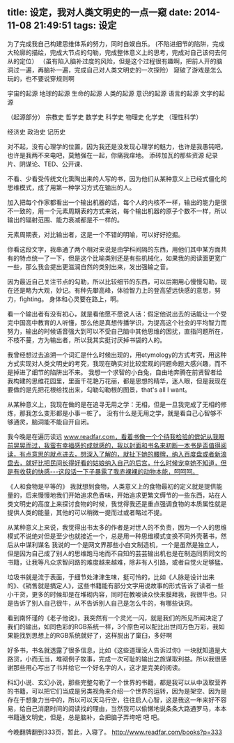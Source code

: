 title: 设定，我对人类文明史的一点一窥
date: 2014-11-08 21:49:51
tags: 设定
---
为了完成我自己构建思维体系的努力，同时自娱自乐。
(不陷进细节的陷阱，完成大轮廓的描绘，完成大节点的勾勒，完成整体意义上的思考，完成对自己该何去何从的定位）
（虽有陷入脑补过度的风险，但是这个过程很有趣啊，把前人开的脑洞过一遍，再脑补一遍，完成自己对人类文明史的一次探险）
窥破了游戏是怎么玩的，也不要说穿规则啊


宇宙的起源
地球的起源
生命的起源
人类的起源
意识的起源
语言的起源
文字的起源

（起源部分）
宗教史
哲学史
数学史
科学史
物理史
化学史
（理性科学）

经济史
政治史
记历史

对不起，没有心理学的位置，因为我还是没发现心理学的魅力，也许是我愚钝吧，也许是我两不来电吧，莫勉强在一起，你痛我痒地。
添砖加瓦的那些资源
纪录片、阴谋论、TED、公开课、



不看、少看受传统文化熏陶出来的人写的书，因为他们从某种意义上已经式僵化的思维模式，成了用第一种学习方式在输出的人。

加入把每个作家都看出一个输出机器的话，每个人的内核不一样，输出的能力是很不一致的，用一个元素周期表的方式来说，每个输出机器的原子个数不一样，所以输出的辐射范围、能力衰减都是不一样的。

元素周期表，对比输出者，这是一个不错的明喻，可以好好挖掘。

你看这段文字，我串通了两个相对来说是由学科间隔的东西，用他们其中某方面共有的特点统一了一下，但是这个比喻类别还是有些机械化，如果我的阅读面更宽广一些，那么我会提出更滋润自然的类别出来，发出强输之音。

因为最近自己关注节点的勾勒，所以比较细节的东西，可以后期用心慢慢勾勒，现在还是略为大观，妙记。有种先攀高峰，体验智力上的登高望远快感的意思，努力，fighting。  身体和心灵要在路上，啊。

看一个输出者有没有初心，就是看他愿不愿说人话：假定他说出去的话能让一个受完中国高中教育的人听懂，那么他是真想传播学识，为提高这个社会的平均智力而努力，输出的时候语音强大到可以不受自己脑中其他思维的困扰，直指问题所在，不枝不蔓，方为输出者，所以我其实挺讨厌掉书袋的人的。

我曾经想过去追溯一个词汇是什么时候出现的，用etymology的方式考究，用这种方式实现对人类文明史的考究，我现在确实对比较宏观的问题命题大感兴趣，而不是掉进了细节的陷阱出不来。
我想一个求智的小白兔，自由地奔腾在前贤智者给我构建的思维花园里，里面千花艳万花丽，都是思想的精华，迷人眼，但是我现在要做的是先把花根给找出来，勾勒勾勒根的图景，that's all I want。

从某种意义上，我现在做的是在追寻无用之学：无相，但是一旦我完成了无相的修炼，那我怎么变形都是小事一桩了。
没有什么是无用之学，就是看自己心智够不够通灵，脑洞能不能自开自闭。

我今晚是在遍历读远 www.readfar.com，看着书像一个个待我检验的傧妃从我眼前晃晃而过，我蛮有幸福感的成就感的，我以封面和书名来初断一本书是否值得阅读，有点意思的就点进去，想深入了解的，就扯下她的腰牌，纳入百度盘或者新浪盘去，就好比把民间长得好看的姑娘纳入自己的后宫，什么时候宠幸她不知道，但是有收获的快感---这段话一下子暴露了我赤裸裸的动物本能，呵呵呵。

《人和食物是平等的》 我就想到食物，人类意义上的食物最初的定义就是提供能量的，后来慢慢地我们开始追求色香味，开始追求更繁文缛节的一些东西，站在人类文明史的高度上来探讨食物的时候，我觉得我还是重点强调食物的本质属性就是提供人类的能量，其他的可以稍微一提而过或者略过不提。

从某种意义上来说，我觉得出书太多的作者是对世人的不负责，因为一个人的思维模式不说绝对但是至少也就接近一个，总是用一种思维模式变换不同外壳著书，然后从中谋利谋名   我说的一个是网文界那些小白文制造机，一个是虽然是独立人，但是因为自己成了别人的思维跑马地而不自知的芸芸输出机也是在制造同质同文的书籍，让我等凡众求智问路的难度越来越难，除非有人引路，或者自觉火足够猛。

垃圾书就是流于表面，于细节处津津生味，挺可怜的，比如《人脉是设计出来的》、《销售就是搞定人》，这些书籍能有部分文字用说故事的形式告诉了读者一些小干货，更多的时候却是在堆砌内容，同时在教唆读众快来膜拜我，我很牛也。只是告诉了别人自己很牛，从不告诉别人自己是怎么牛的，有哪些诀窍。

看到南怀瑾的《老子他说》，我突然有一个灵光一闪，就是我们的所见所闻决定了我们的输出，如同色彩的RGB系统一样，3个原色可以配比出世间万色万彩，我如果能找到思想上的RGB系统就好了，这样脱出了窠臼，多好啊

好多书，书名就透露了很多信息，比如《这些道理没人告诉过你》一块就知道是大路货，小而无当，堆砌例子故事，完成一次可耻的输出之旅谋取利益。所以我很感谢那些用心写出了书并给它一个好名字的人，这才是完美的阅读。

科幻小说、玄幻小说，那些完整勾勒了一个世界的书籍，都是我可以从中汲取营养的书籍，可以把它们当成是另类视角来介绍一个世界的运转，因为是架空、因为是存在于想象力当中的，所以可以天马行空，往往启人心智，这是我这一年来好不容易，给自己消磨时间的阅读找的理由，当然我可以偷懒地说条条大路通罗马，本本书籍通文明史，但是，总是脑补，会把脑子弄垮吧 吧  吧。

今晚翻牌翻到333页，暂此，入寝了。
http://www.readfar.com/books?p=333